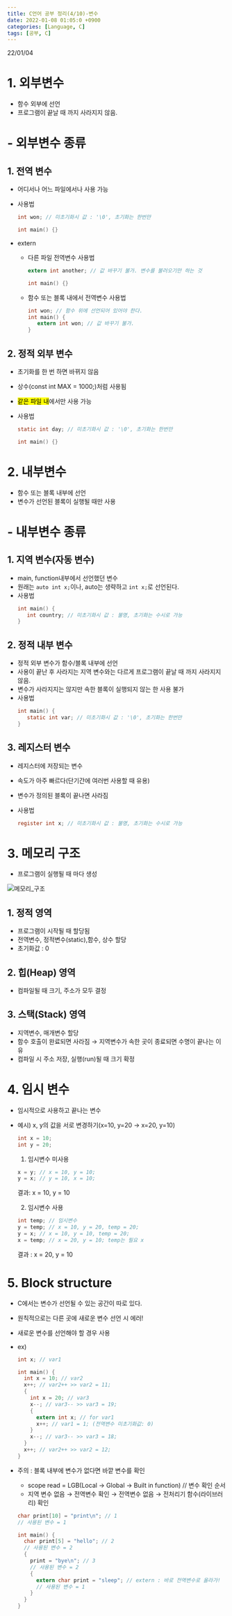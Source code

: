 ```yaml
---
title: C언어 공부 정리(4/10)-변수
date: 2022-01-08 01:05:0 +0900
categories: [Language, C]
tags: [공부, C]
---
```


22/01/04
# 1. 외부변수
- 함수 외부에 선언
- 프로그램이 끝날 때 까지 사라지지 않음.

# - 외부변수 종류
## 1. 전역 변수
- 어디서나 어느 파일에서나 사용 가능

- 사용법
  ```c
  int won; // 미초기화시 값 : '\0', 초기화는 한번만

  int main() {}
  ```

- extern
  - 다른 파일 전역변수 사용법
      ```c
      extern int another; // 값 바꾸기 불가. 변수를 불러오기만 하는 것
  
      int main() {}
      ```

  - 함수 또는 블록 내에서 전역변수 사용법
      ```c
      int won; // 함수 위에 선언되어 있어야 한다.
      int main() {
         extern int won; // 값 바꾸기 불가.
      }
      ```

## 2. 정적 외부 변수
- 초기화를 한 번 하면 바뀌지 않음
- 상수(const int MAX = 1000;)처럼 사용됨
- <mark>같은 파일 내</mark>에서만 사용 가능

- 사용법
  ```c
  static int day; // 미초기화시 값 : '\0', 초기화는 한번만

  int main() {}
  ```

# 2. 내부변수
- 함수 또는 블록 내부에 선언
- 변수가 선언된 블록이 실행될 때만 사용

# - 내부변수 종류
## 1. 지역 변수(자동 변수)
- main, function내부에서 선언했던 변수
- 원래는 `auto int x;`이나, auto는 생략하고 `int x;`로 선언된다.
- 사용법
  ```c
  int main() {
     int country; // 미초기화시 값 : 불명, 초기화는 수시로 가능
  }
  ```

## 2. 정적 내부 변수
- 정적 외부 변수가 함수/블록 내부에 선언
- 사용이 끝난 후 사라지는 지역 변수와는 다르게 프로그램이 끝날 때 까지 사라지지 않음.
- 변수가 사라지지는 않지만 속한 블록이 실행되지 않는 한 사용 불가
- 사용법
  ```c
  int main() {
     static int var; // 미초기화시 값 : '\0', 초기화는 한번만
  }
  ```

## 3. 레지스터 변수
- 레지스터에 저장되는 변수
- 속도가 아주 빠르다(단기간에 여러번 사용할 때 유용)
- 변수가 정의된 블록이 끝나면 사라짐

- 사용법
  ```c
  register int x; // 미초기화시 값 : 불명, 초기화는 수시로 가능
  ```

# 3. 메모리 구조
- 프로그램이 실행될 때 마다 생성

![메모리_구조](../../../assets/imgs/memory.png)

## 1. 정적 영역
- 프로그램이 시작될 때 할당됨
- 전역변수, 정적변수(static),함수, 상수 할당
- 초기화값 : 0

## 2. 힙(Heap) 영역
- 컴파일될 때 크기, 주소가 모두 결정

## 3. 스택(Stack) 영역
- 지역변수, 매개변수 할당
- 함수 호출이 완료되면 사라짐 → 지역변수가 속한 곳이 종료되면 수명이 끝나는 이유
- 컴파일 시 주소 저장, 실행(run)될 때 크기 확정

# 4. 임시 변수
- 임시적으로 사용하고 끝나는 변수
- 예시) x, y의 값을 서로 변경하기(x=10, y=20 → x=20, y=10)

   ```c
   int x = 10;
   int y = 20;
   ```

  1. 임시변수 미사용
   ```c
   x = y; // x = 10, y = 10;
   y = x; // y = 10, x = 10;
   ```
   결과: x = 10, y = 10<br>

  2. 임시변수 사용
   ```c
   int temp; // 임시변수
   y = temp; // x = 10, y = 20, temp = 20;
   y = x; // x = 10, y = 10, temp = 20;
   x = temp; // x = 20, y = 10; temp는 필요 x
   ```
   결과 : x = 20, y = 10

# 5. Block structure
- C에서는 변수가 선언될 수 있는 공간이 따로 있다.
- 원칙적으로는 다른 곳에 새로운 변수 선언 시 에러!

- 새로운 변수를 선언해야 할 경우 사용
- ex)
  ```c
  int x; // var1
  
  int main() {
    int x = 10; // var2
    x++; // var2++ >> var2 = 11;
    {
      int x = 20; // var3
      x--; // var3-- >> var3 = 19;
      {
        extern int x; // for var1
        x++; // var1 = 1; (전역변수 미초기화값: 0)
      }
      x--; // var3-- >> var3 = 18;
    }
    x++; // var2++ >> var2 = 12;
  }
  ```
- 주의 : 블록 내부에 변수가 없다면 바깥 변수를 확인
  - scope read = LGB(Local → Global → Built in function) // 변수 확인 순서
  - 지역 변수 없음 → 전역변수 확인 → 전역변수 없음 → 전처리기 함수(라이브러리) 확인
  ```c
  char print[10] = "print\n"; // 1
  // 사용된 변수 = 1

  int main() {
    char print[5] = "hello"; // 2
    // 사용된 변수 = 2
    {
      print = "bye\n"; // 3
      // 사용된 변수 = 2
      {
        extern char print = "sleep"; // extern : 바로 전역변수로 올라가!
        // 사용된 변수 = 1
      }
    }
  }
  ```